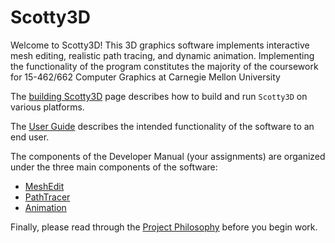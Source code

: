 
# Scotty3D

Welcome to Scotty3D! This 3D graphics software implements interactive mesh
editing, realistic path tracing, and dynamic animation. Implementing the
functionality of the program constitutes the majority of the coursework for
15-462/662 Computer Graphics at Carnegie Mellon University

The [building Scotty3D](build) page describes how to build and run `Scotty3D` on various platforms.

The [User Guide](guide) describes the intended functionality of the software to an end user.

The components of the Developer Manual (your assignments) are organized under the three main components of the software:
- [MeshEdit](meshedit)
- [PathTracer](pathtracer)
- [Animation](animation)

Finally, please read through the [Project Philosophy](philosophy) before you begin work.

